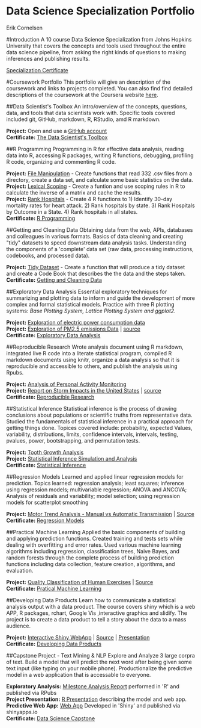 # Data Science Specialization Portfolio
Erik Cornelsen  
<base target="_top"/>


#Introduction
A 10 course Data Science Specialization from Johns Hopkins University that covers the concepts and tools used throughout the entire data science pipeline, from asking the right kinds of questions to making inferences and publishing results. 

[Specialization Certificate](https://www.coursera.org/account/accomplishments/specialization/S7AASCTDAEYM)


#Coursework Portfolio
This portfolio will give an description of the coursework and links to projects completed. You can also find find detailed descriptions of the coursework at the Coursera website [here](https://www.coursera.org/specialization/jhudatascience/).  


##Data Scientist's Toolbox
An intro/overview of the concepts, questions, data, and tools that data scientists work with. Specific tools covered included git, GitHub, markdown, R, RStudio, amd R markdown. 

**Project:** Open and use a [GitHub account](https://github.com/GitKlip)  
**Certificate:** [The Data Scientist's Toolbox](https://www.coursera.org/account/accomplishments/certificate/6VWPX89KX7)


##R Programming
Programming in R for effective data analysis, reading data into R, accessing R packages, writing R functions, debugging, profiling R code, organizing and commenting R code. 

**Project:** [File Manipulation](./02-RProgramming/rprog-p1-airpollution) - Create functions that read 332 .csv files from a directory, create a data set, and calculate some basic statistics on the data.    
**Project:** [Lexical Scoping](./02-RProgramming/rprog-p2-cachematrix/) - Create a funtion and use scoping rules in R to calculate the inverse of a matrix and cache the results.    
**Project:** [Rank Hospitals](./02-RProgramming/rprog-p3-hospital/) - Create 4 R functions to 1) Identify 30-day mortality rates for heart attack. 2) Rank hospitals by state. 3) Rank Hospitals by Outcome in a State. 4) Rank hospitals in all states.  
**Certificate:** [R Programming](https://www.coursera.org/account/accomplishments/certificate/V5CF574NG9)  


##Getting and Cleaning Data
Obtaining data from the web, APIs, databases and colleagues in various formats. Basics of data cleaning and creating "tidy" datasets to speed downstream data analysis tasks. Understanding the components of a 'complete' data set (raw data, processing instructions, codebooks, and processed data). 

**Project:** [Tidy Dataset](./03-GetAndCleanData/project/README.md) - Create a function that will produce a tidy dataset and create a Code Book that describes the the data and the steps taken.  
**Certificate:** [Getting and Cleaning Data](https://www.coursera.org/account/accomplishments/certificate/HF6AC5QBH3)  



##Exploratory Data Analysis
Essential exploratory techniques for summarizing and plotting data to inform and guide the development of more complex and formal statistical models. Practice with three R plotting systems: *Base Plotting System, Lattice Plotting System and ggplot2*.

**Project:** [Exploration of electric power consumption data](./04-ExploratoryDataAnalysis/ExData_Project1/README.md)  
**Project:** [Exploration of PM2.5 emissions Data](http://rpubs.com/ercorne/ExData_Project2) |  [source](./04-ExploratoryDataAnalysis/EXData_Project2/ExData-project2.Rmd)  
**Certificate:** [Exploratory Data Analysis](https://www.coursera.org/account/accomplishments/certificate/ZKD5QDTFRG)  


##Reproducible Research
Wrote analysis document using R markdown, integrated live R code into a literate statistical program, compiled R markdown documents using knitr, organize a data analysis so that it is reproducible and accessible to others, and publish the analysis using Rpubs.

**Project:** [Analysis of Personal Activity Monitoring](./05-ReproduceableResearch/RepData_Project1/PA1_template.Rmd)  
**Project:** [Report on Storm Impacts in the United States](http://rpubs.com/ercorne/severeweather) | [source](./05-ReproduceableResearch/RepData_Project2/PA2_template.Rmd)  
**Certificate:** [Reproducible Research](https://www.coursera.org/account/accomplishments/certificate/RPAZZM9DV2)  


##Statistical Inference
Statistical inference is the process of drawing conclusions about populations or scientific truths from representative data. Studied the fundamentals of statistical inference in a practical approach for getting things done. Topices covered include: probability, expected Values, variability, distributions, limits, confidence intervals, intervals, testing, pvalues, power, bootstrapping, and permutation tests.

**Project:** [Tooth Growth Analysis](./06-StatisticalInference/projects/Project_Analysis_ToothGrowth.pdf)  
**Project:** [Statistical Inference Simulation and Analysis](./06-StatisticalInference/projects/Project_Simulation_ExpAndCLT.pdf)  
**Certificate:** [Statistical Inference](https://www.coursera.org/account/accomplishments/certificate/JWBZ5SDP7U6Q)  


##Regression Models
Learned and applied linear regression models for prediction.  Topics learned: regression analysis; least squares; inference using regression models; multivariable regression; ANOVA and ANCOVA; Analysis of residuals and variability; model selection; using regression models for scatterplot smoothing

**Project:** [Motor Trend Analysis - Manual vs Automatic Transmission](./07-RegressionModels/projects/7-RegressionModels-Project.pdf) | [Source](./07-RegressionModels/projects/7-RegressionModels-Project.Rmd)  
**Certificate:** [Regression Models](https://www.coursera.org/account/accomplishments/certificate/MY6KRNLRVFNB)  


##Practical Machine Learning
Applied the basic components of building and applying prediction functions. Created training and tests sets while dealing with overfitting and error rates. Used various machine learning algorithms including regression, classification trees, Naive Bayes, and random forests through the complete process of building prediction functions including data collection, feature creation, algorithms, and evaluation.

**Project:** [Quality Classification of Human Exercises](./08-MachineLearning/projects/ML_Project.pdf) | [Source](./08-MachineLearning/projects/ML_Project.Rmd)  
**Certificate:** [Pratical Machine Learning](https://www.coursera.org/account/accomplishments/certificate/9DKPUF8BF4EU)  


##Developing Data Products
Learn how to communicate a statistical analysis output with a data product. The course covers shiny which is a web APP, R packages, rchart, Google Vis ,interactive graphics and slidify. The project is to create a data product to tell a story about the data to a mass audience.

**Project:** [Interactive Shiny WebApp](https://cornelsen.shinyapps.io/shinyCurrentHomePrice/) | [Source](./09-DataProducts/projects/shinyCurrentHomePrice/app.R) | [Presentation](http://rpubs.com/ercorne/shinyHomeHPI)  
**Certificate:** [Developing Data Products](https://www.coursera.org/account/accomplishments/certificate/A3K54UZCR6JE)  


##Capstone Project - Text Mining & NLP 
Explore and Analyze 3 large corpra of text. Build a model that will predict the next word after being given some text input (like typing on your mobile phone).  Productionalize the predictive model in a web application that is accessable to everyone.

**Exploratory Analysis:**  [Milestone Analysis Report](http://rpubs.com/ercorne/ds_capstone_milestone) performed in 'R' and published via RPubs  
**Project Presentation:** [R Presentation](http://rpubs.com/ercorne/ds_capstone_presentation) describing the model and web app.  
**Predictive Web App:** [Web App](https://cornelsen.shinyapps.io/NLP_Text_Predictor/) Developed in 'Shiny' and published via shinyapps.io  
**Certificate:** [Data Science Capstone](https://www.coursera.org/account/accomplishments/certificate/Q8LFZ6RLW7SS)  
